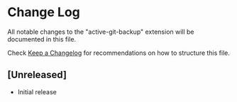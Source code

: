 # Change Log

All notable changes to the "active-git-backup" extension will be documented in this file.

Check [Keep a Changelog](http://keepachangelog.com/) for recommendations on how to structure this file.

## [Unreleased]

- Initial release